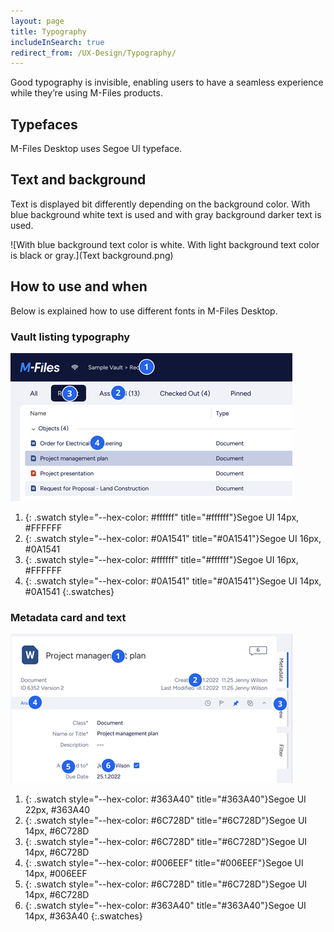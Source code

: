 ```yaml
---
layout: page
title: Typography
includeInSearch: true
redirect_from: /UX-Design/Typography/
---
```


Good typography is invisible, enabling users to have a seamless experience while they’re using M-Files products.

## Typefaces

M-Files Desktop uses Segoe UI typeface.

## Text and background

Text is displayed bit differently depending on the background color. With blue background white text is used and with gray background darker text is used.

![With blue background text color is white. With light background text color is black or gray.](Text background.png)

## How to use and when

Below is explained how to use different fonts in M-Files Desktop.

### Vault listing typography

![Vault listing typography](Vault-listing-typography.png)

1.	{: .swatch style="--hex-color: #ffffff" title="#ffffff"}Segoe UI 14px, #FFFFFF
2.	{: .swatch style="--hex-color: #0A1541" title="#0A1541"}Segoe UI 16px, #0A1541
3.	{: .swatch style="--hex-color: #ffffff" title="#ffffff"}Segoe UI 16px, #FFFFFF
4.	{: .swatch style="--hex-color: #0A1541" title="#0A1541"}Segoe UI 14px, #0A1541
{:.swatches}

### Metadata card and text

![Metadata card typography](Metadata-typography.png)

1.	{: .swatch style="--hex-color: #363A40" title="#363A40"}Segoe UI 22px, #363A40
2.	{: .swatch style="--hex-color: #6C728D" title="#6C728D"}Segoe UI 14px, #6C728D
3.	{: .swatch style="--hex-color: #6C728D" title="#6C728D"}Segoe UI 14px, #6C728D
4.	{: .swatch style="--hex-color: #006EEF" title="#006EEF"}Segoe UI 14px, #006EEF
5.	{: .swatch style="--hex-color: #6C728D" title="#6C728D"}Segoe UI 14px, #6C728D
6.	{: .swatch style="--hex-color: #363A40" title="#363A40"}Segoe UI 14px, #363A40
{:.swatches}

